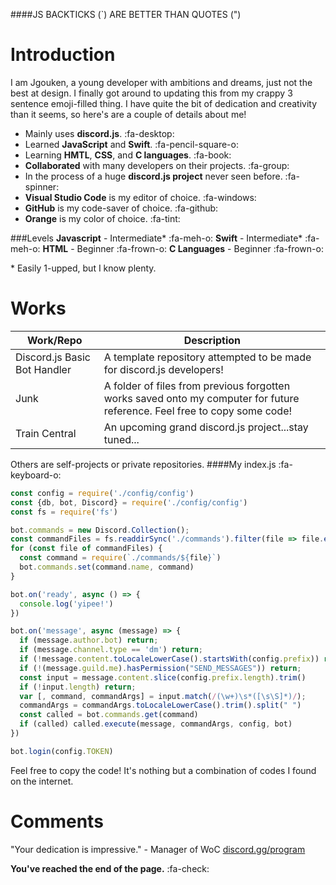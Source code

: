 ####JS BACKTICKS (&#96;) ARE BETTER THAN QUOTES (&quot;)
# Introduction

I am Jgouken, a young developer with ambitions and dreams, just not the best at design. I finally got around to updating this from my crappy 3 sentence emoji-filled thing. I have quite the bit of dedication and creativity than it seems, so here&#39;s are a couple of details about me!

- Mainly uses **discord.js**. :fa-desktop:
- Learned **JavaScript** and **Swift**. :fa-pencil-square-o:
- Learning **HMTL**, **CSS**, and **C languages**. :fa-book:
- **Collaborated** with many developers on their projects. :fa-group:
- In the process of a huge **discord.js project** never seen before. :fa-spinner:
- **Visual Studio Code** is my editor of choice. :fa-windows:
- **GitHub** is my code-saver of choice. :fa-github:
- **Orange** is my color of choice. :fa-tint:

###Levels
**Javascript** - Intermediate&#42; :fa-meh-o:
**Swift** - Intermediate&#42; :fa-meh-o:
**HTML** - Beginner :fa-frown-o:
**C Languages** - Beginner :fa-frown-o:

&#42; Easily 1-upped, but I know plenty.
# Works

Work/Repo  | Description
------------- | -------------
Discord.js Basic Bot Handler  | A template repository attempted to be made for discord.js developers!
Junk | A folder of files from previous forgotten works saved onto my computer for future reference. Feel free to copy some code!
Train Central  | An upcoming grand discord.js project...stay tuned...
Others are self-projects or private repositories.
####My index.js :fa-keyboard-o:

```javascript
const config = require('./config/config')
const {db, bot, Discord} = require('./config/config')
const fs = require('fs')

bot.commands = new Discord.Collection();
const commandFiles = fs.readdirSync('./commands').filter(file => file.endsWith('.js'))
for (const file of commandFiles) {
  const command = require(`./commands/${file}`)
  bot.commands.set(command.name, command)
}

bot.on('ready', async () => {
  console.log('yipee!')
})

bot.on('message', async (message) => {
  if (message.author.bot) return;
  if (message.channel.type == 'dm') return;
  if (!message.content.toLocaleLowerCase().startsWith(config.prefix)) return;
  if (!(message.guild.me).hasPermission("SEND_MESSAGES")) return;
  const input = message.content.slice(config.prefix.length).trim()
  if (!input.length) return;
  var [, command, commandArgs] = input.match(/(\w+)\s*([\s\S]*)/);
  commandArgs = commandArgs.toLocaleLowerCase().trim().split(" ")
  const called = bot.commands.get(command)
  if (called) called.execute(message, commandArgs, config, bot)
})

bot.login(config.TOKEN)
```
Feel free to copy the code! It&#39;s nothing but a combination of codes I found on the internet.

# Comments

"Your dedication is impressive." - Manager of WoC [discord.gg/program](http://discord.gg/program "discord.gg/program")

**You&#39;ve reached the end of the page.** :fa-check:
